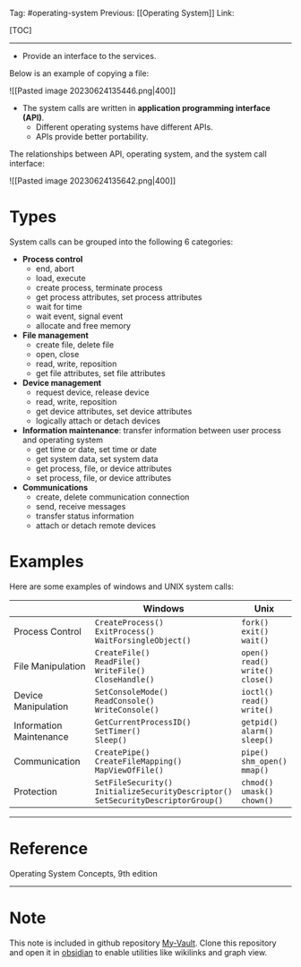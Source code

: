 Tag: #operating-system 
Previous: [[Operating System]]
Link: 

[TOC]

---

- Provide an interface to the services.

Below is an example of copying a file:

![[Pasted image 20230624135446.png|400]]

- The system calls are written in **application programming interface (API)**.
	- Different operating systems have different APIs.
	- APIs provide better portability.

The relationships between API, operating system, and the system call interface:

![[Pasted image 20230624135642.png|400]]

# Types

System calls can be grouped into the following 6 categories:

- **Process control**
	- end, abort
	- load, execute
	- create process, terminate process
	- get process attributes, set process attributes
	- wait for time
	- wait event, signal event
	- allocate and free memory
- **File management**
	- create file, delete file
	- open, close
	- read, write, reposition
	- get file attributes, set file attributes
- **Device management**
	- request device, release device
	- read, write, reposition
	- get device attributes, set device attributes
	- logically attach or detach devices
- **Information maintenance**: transfer information between user process and operating system
	- get time or date, set time or date
	- get system data, set system data
	- get process, file, or device attributes
	- set process, file, or device attributes
- **Communications**
	- create, delete communication connection
	- send, receive messages
	- transfer status information
	- attach or detach remote devices

# Examples

Here are some examples of windows and UNIX system calls:

|                         | Windows                                                                                       | Unix                                                 |
| ----------------------- | --------------------------------------------------------------------------------------------- | ---------------------------------------------------- |
| Process Control         | `CreateProcess()` <br> `ExitProcess()` <br> `WaitForsingleObject()`                           | `fork()` <br> `exit()` <br> `wait()`                 |
| File Manipulation       | `CreateFile()` <br> `ReadFile()` <br> `WriteFile()` <br> `CloseHandle()`                      | `open()` <br> `read()` <br> `write()` <br> `close()` |
| Device Manipulation     | `SetConsoleMode()` <br> `ReadConsole()` <br> `WriteConsole()`                                 | `ioctl()` <br> `read()` <br> `write()`               |
| Information Maintenance | `GetCurrentProcessID()` <br> `SetTimer()` <br> `Sleep()`                                      | `getpid()` <br> `alarm()` <br> `sleep()`             |
| Communication           | `CreatePipe()` <br> `CreateFileMapping()` <br> `MapViewOfFile()`                              | `pipe()` <br> `shm_open()` <br> `mmap()`             |
| Protection              | `SetFileSecurity()` <br> `InitializeSecurityDescriptor()` <br> `SetSecurityDescriptorGroup()` | `chmod()` <br> `umask()` <br> `chown()`              | 

---

# Reference

Operating System Concepts, 9th edition

---

# Note

This note is included in github repository [My-Vault](https://github.com/LittleD3092/My-Vault.git). Clone this repository and open it in [obsidian](https://obsidian.md/) to enable utilities like wikilinks and graph view.